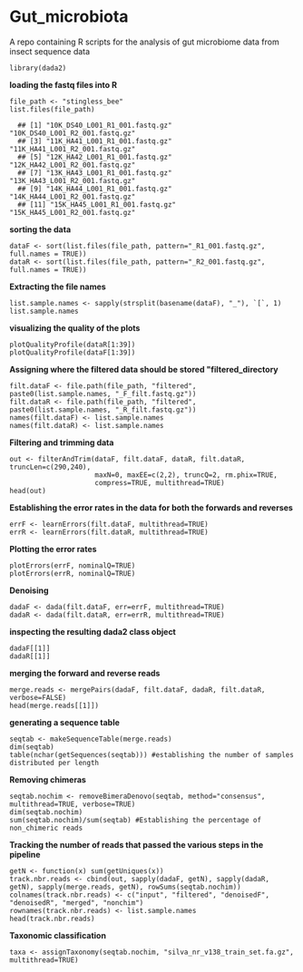 # Gut_microbiota
A repo containing R scripts for the analysis of gut microbiome data from insect sequence data
```
library(dada2)
```

__loading the fastq files into R__
```
file_path <- "stingless_bee"
list.files(file_path)
```
      ## [1] "10K_DS40_L001_R1_001.fastq.gz"  "10K_DS40_L001_R2_001.fastq.gz" 
      ## [3] "11K_HA41_L001_R1_001.fastq.gz"  "11K_HA41_L001_R2_001.fastq.gz" 
      ## [5] "12K_HA42_L001_R1_001.fastq.gz"  "12K_HA42_L001_R2_001.fastq.gz" 
      ## [7] "13K_HA43_L001_R1_001.fastq.gz"  "13K_HA43_L001_R2_001.fastq.gz" 
      ## [9] "14K_HA44_L001_R1_001.fastq.gz"  "14K_HA44_L001_R2_001.fastq.gz" 
      ## [11] "15K_HA45_L001_R1_001.fastq.gz"  "15K_HA45_L001_R2_001.fastq.gz" 
__sorting the data__
```
dataF <- sort(list.files(file_path, pattern="_R1_001.fastq.gz", full.names = TRUE))
dataR <- sort(list.files(file_path, pattern="_R2_001.fastq.gz", full.names = TRUE))
```
__Extracting the file names__
```
list.sample.names <- sapply(strsplit(basename(dataF), "_"), `[`, 1)
list.sample.names
```
__visualizing the quality of the plots__
```
plotQualityProfile(dataR[1:39])
plotQualityProfile(dataF[1:39])
```
__Assigning where the filtered data should be stored "filtered_directory__
```
filt.dataF <- file.path(file_path, "filtered", paste0(list.sample.names, "_F_filt.fastq.gz"))
filt.dataR <- file.path(file_path, "filtered", paste0(list.sample.names, "_R_filt.fastq.gz"))
names(filt.dataF) <- list.sample.names
names(filt.dataR) <- list.sample.names
```

__Filtering and trimming data__
```
out <- filterAndTrim(dataF, filt.dataF, dataR, filt.dataR, truncLen=c(290,240),
                     maxN=0, maxEE=c(2,2), truncQ=2, rm.phix=TRUE,
                     compress=TRUE, multithread=TRUE)
head(out)
```

__Establishing the error rates in the data for both the forwards and reverses__
```
errF <- learnErrors(filt.dataF, multithread=TRUE)
errR <- learnErrors(filt.dataR, multithread=TRUE)
```
__Plotting the error rates__
```
plotErrors(errF, nominalQ=TRUE)
plotErrors(errR, nominalQ=TRUE)
```
__Denoising__
```
dadaF <- dada(filt.dataF, err=errF, multithread=TRUE)
dadaR <- dada(filt.dataR, err=errR, multithread=TRUE)
```
__inspecting the resulting dada2 class object__
```
dadaF[[1]]
dadaR[[1]]
```
__merging the forward and reverse reads__
```
merge.reads <- mergePairs(dadaF, filt.dataF, dadaR, filt.dataR, verbose=FALSE)
head(merge.reads[[1]])
```
__generating a sequence table__
```
seqtab <- makeSequenceTable(merge.reads)
dim(seqtab)
table(nchar(getSequences(seqtab))) #establishing the number of samples distributed per length
```
__Removing chimeras__
```
seqtab.nochim <- removeBimeraDenovo(seqtab, method="consensus", multithread=TRUE, verbose=TRUE)
dim(seqtab.nochim)
sum(seqtab.nochim)/sum(seqtab) #Establishing the percentage of non_chimeric reads
```
__Tracking the number of reads that passed the various steps in the pipeline__
```
getN <- function(x) sum(getUniques(x))
track.nbr.reads <- cbind(out, sapply(dadaF, getN), sapply(dadaR, getN), sapply(merge.reads, getN), rowSums(seqtab.nochim))
colnames(track.nbr.reads) <- c("input", "filtered", "denoisedF", "denoisedR", "merged", "nonchim")
rownames(track.nbr.reads) <- list.sample.names
head(track.nbr.reads)
```
__Taxonomic classification__
```
taxa <- assignTaxonomy(seqtab.nochim, "silva_nr_v138_train_set.fa.gz", multithread=TRUE)
```

